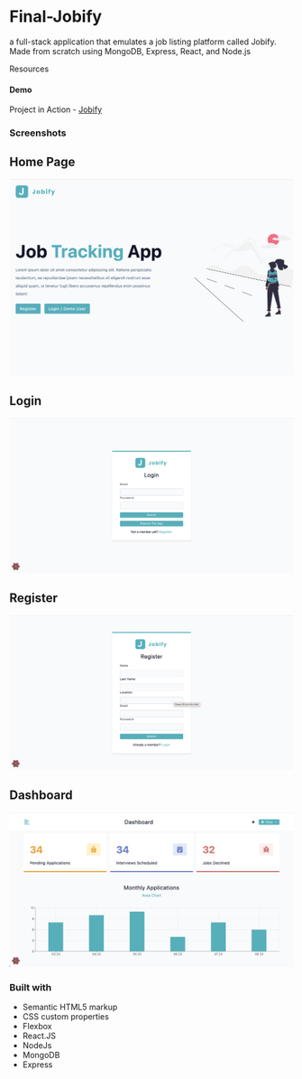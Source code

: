 # Final-Jobify

a full-stack application that emulates a job listing platform called Jobify. Made from scratch using MongoDB, Express, React, and Node.js

Resources

#### Demo

Project in Action - [Jobify](https://bryansjobify.onrender.com/)

### Screenshots

## Home Page
![screenshot](/public/assets/jobifyhomepage.jpg)

## Login
![screenshot](/public/assets/login.jpg)

## Register
![screenshot](/public/assets/register.jpg)

## Dashboard
![screenshot](/public/assets/dashboard.jpg)

### Built with

- Semantic HTML5 markup
- CSS custom properties
- Flexbox
- React.JS
- NodeJs
- MongoDB
- Express
